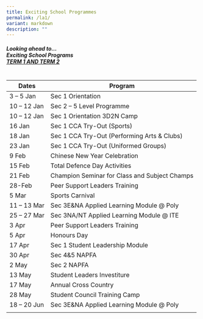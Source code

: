 ```yaml
---
title: Exciting School Programmes
permalink: /la1/
variant: markdown
description: ""
---
```

##### Looking ahead to…<br> Exciting School Programs <br> <u>TERM 1 AND TERM 2</u><u> <br><br></u>


| Dates | Program | 
| -------- | -------- | 
| 3 – 5 Jan  |Sec 1 Orientation  |
| 10 – 12 Jan  | Sec 2 – 5 Level Programme  |
| 10 – 12 Jan  | Sec 1 Orientation 3D2N Camp  |
| 16 Jan  | Sec 1 CCA Try-Out (Sports) |
| 18 Jan  | Sec 1 CCA Try-Out (Performing Arts &amp; Clubs) |
| 23 Jan  | Sec 1 CCA Try-Out (Uniformed Groups) |
| 9 Feb  | Chinese New Year Celebration  |
| 15 Feb  | Total Defence Day Activities  |
| 21 Feb  | Champion Seminar for Class and Subject Champs  |
| 28-Feb  | Peer Support Leaders Training  |
| 5 Mar  | Sports Carnival  |
| 11 – 13 Mar   | Sec 3E&amp;NA Applied Learning Module @ Poly  |
| 25 – 27 Mar  | Sec 3NA/NT Applied Learning Module @ ITE  |
| 3 Apr  | Peer Support Leaders Training  |
| 5 Apr  | Honours Day  |
| 17 Apr  | Sec 1 Student Leadership Module  |
| 30 Apr  | Sec 4&amp;5 NAPFA  |
| 2 May  | Sec 2 NAPFA  |
| 13 May  | Student Leaders Investiture  |
| 17 May  |Annual Cross Country  |
| 28 May  | Student Council Training Camp  |
| 18 – 20 Jun  | Sec 3E&amp;NA Applied Learning Module @ Poly  |
|  |  |
